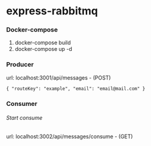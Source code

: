 # express-rabbitmq

<h3>Docker-compose</h3>

1. docker-compose build
2. docker-compose up -d

<h3>Producer</h3>
url: localhost:3001/api/messages - (POST)

`{
 "routeKey": "example",
 "email": "email@mail.com"
}`

<h3>Consumer</h3>

###### Start consume
url: localhost:3002/api/messages/consume - (GET)


